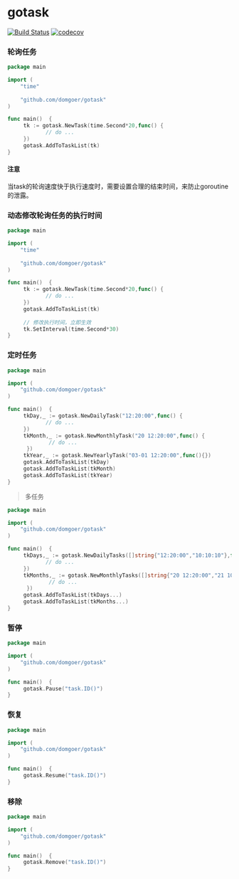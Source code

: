 # gotask

[![Build Status](https://travis-ci.org/domgoer/gotask.svg?branch=master)](https://travis-ci.org/domgoer/gotask)
[![codecov](https://codecov.io/gh/domgoer/gotask/branch/master/graph/badge.svg)](https://codecov.io/gh/domgoer/gotask)

### 轮询任务

``` go
package main

import (
    "time"
    
    "github.com/domgoer/gotask"
)

func main()  {
     tk := gotask.NewTask(time.Second*20,func() {
            // do ... 
     })
     gotask.AddToTaskList(tk)
}
```

#### 注意

当task的轮询速度快于执行速度时，需要设置合理的结束时间，来防止goroutine的泄露。

### 动态修改轮询任务的执行时间

``` go
package main

import (
    "time"
    
    "github.com/domgoer/gotask"
)

func main()  {
     tk := gotask.NewTask(time.Second*20,func() {
            // do ... 
     })
     gotask.AddToTaskList(tk)
     
     // 修改执行时间，立即生效
     tk.SetInterval(time.Second*30)
}
```

### 定时任务

``` go
package main

import (
    "github.com/domgoer/gotask"
)

func main()  {
     tkDay,_ := gotask.NewDailyTask("12:20:00",func() {
            // do ... 
     })
     tkMonth,_ := gotask.NewMonthlyTask("20 12:20:00",func() {
             // do ... 
      })
     tkYear,_ := gotask.NewYearlyTask("03-01 12:20:00",func(){})
     gotask.AddToTaskList(tkDay)
     gotask.AddToTaskList(tkMonth)
     gotask.AddToTaskList(tkYear)
}
```

> 多任务

``` go
package main

import (
    "github.com/domgoer/gotask"
)

func main()  {
     tkDays,_ := gotask.NewDailyTasks([]string{"12:20:00","10:10:10"},func() {
            // do ... 
     })
     tkMonths,_ := gotask.NewMonthlyTasks([]string{"20 12:20:00","21 10:10:10"},func() {
             // do ... 
      })
     gotask.AddToTaskList(tkDays...)
     gotask.AddToTaskList(tkMonths...)
}
```

### 暂停

``` go
package main

import (
    "github.com/domgoer/gotask"
)

func main()  {
     gotask.Pause("task.ID()")
}
```

### 恢复

``` go
package main

import (
    "github.com/domgoer/gotask"
)

func main()  {
     gotask.Resume("task.ID()")
}
```

### 移除

``` go
package main

import (
    "github.com/domgoer/gotask"
)

func main()  {
     gotask.Remove("task.ID()")
}
```

